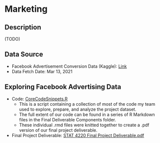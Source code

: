 # Marketing

## Description
(TODO)

## Data Source 
- Facebook Advertisement Conversion Data (Kaggle): [Link](https://www.kaggle.com/datasets/loveall/clicks-conversion-tracking)
- Data Fetch Date: Mar 13, 2021

## Exploring Facebook Advertising Data
- Code: [CoreCodeSnippets.R](CoreCodeSnippets.R)
  - This is a script containing a collection of most of the code my team used to explore, prepare, and analyze the project dataset.
  - The full extent of our code can be found in a series of R Markdown files in the Final Deliverable Components folder.
  - These individual .rmd files were knitted together to create a .pdf version of our final project deliverable.
- Final Project Deliverable: [STAT 4220 Final Project Deliverable.pdf](STAT-4220-Final-Project-Deliverable.pdf)

